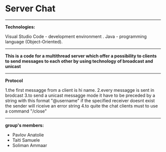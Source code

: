 # Server Chat

---
**Technologies:**

Visual Studio Code - development environment .
Java - programming language (Object-Oriented).

---

**This is a code for a multithread server which offer a possibility to clients to send messages to each other by using technology of broadcast and unicast**

---
**Protocol**


1.the first messagge from a client is hi name.
2.every messagge is sent in brodcast
3.to send a unicast messagge mode it have to be preceded by a string with this format "@username"
  if the specified receiver doesnt exist the sender will riceive an error string
4.to quite the chat clients must to use a command "/close"

---

**group's members:**

- Pavlov Anatolie
- Taiti Samuele
- Soliman Ammaar
